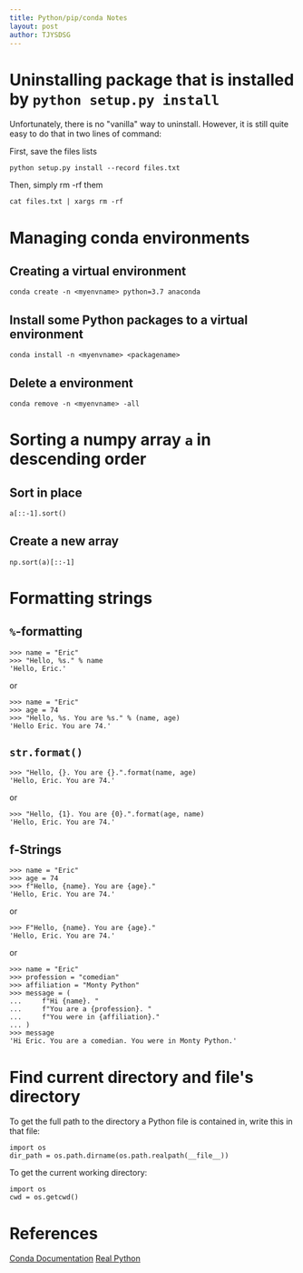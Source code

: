 ```yaml
---
title: Python/pip/conda Notes
layout: post
author: TJYSDSG
---
```


# Uninstalling package that is installed by `python setup.py install`
Unfortunately, there is no "vanilla" way to uninstall. However, it is still quite easy to do that in two lines of command:

First, save the files lists
```
python setup.py install --record files.txt
```
Then, simply rm -rf them
```
cat files.txt | xargs rm -rf
```

# Managing conda environments
## Creating a virtual environment
```
conda create -n <myenvname> python=3.7 anaconda
```

## Install some Python packages to a virtual environment
```
conda install -n <myenvname> <packagename>
```

## Delete a environment
```
conda remove -n <myenvname> -all
```

# Sorting a numpy array `a` in descending order
## Sort in place
```
a[::-1].sort()
```
## Create a new array
```
np.sort(a)[::-1]
```

# Formatting strings
## `%`-formatting
```
>>> name = "Eric"
>>> "Hello, %s." % name
'Hello, Eric.'
```

or

```
>>> name = "Eric"
>>> age = 74
>>> "Hello, %s. You are %s." % (name, age)
'Hello Eric. You are 74.'
```

## `str.format()`
```
>>> "Hello, {}. You are {}.".format(name, age)
'Hello, Eric. You are 74.'
```

or

```
>>> "Hello, {1}. You are {0}.".format(age, name)
'Hello, Eric. You are 74.'
```

## f-Strings
```
>>> name = "Eric"
>>> age = 74
>>> f"Hello, {name}. You are {age}."
'Hello, Eric. You are 74.'
```

or

```
>>> F"Hello, {name}. You are {age}."
'Hello, Eric. You are 74.'
```

or

```
>>> name = "Eric"
>>> profession = "comedian"
>>> affiliation = "Monty Python"
>>> message = (
...     f"Hi {name}. "
...     f"You are a {profession}. "
...     f"You were in {affiliation}."
... )
>>> message
'Hi Eric. You are a comedian. You were in Monty Python.'
```

# Find current directory and file's directory


To get the full path to the directory a Python file is contained in, write this in that file:
```
import os
dir_path = os.path.dirname(os.path.realpath(__file__))
```
To get the current working directory:
```
import os
cwd = os.getcwd()
```

# References
[Conda Documentation](https://conda.io/docs/index.html)
[Real Python](https://realpython.com/python-f-strings/)
